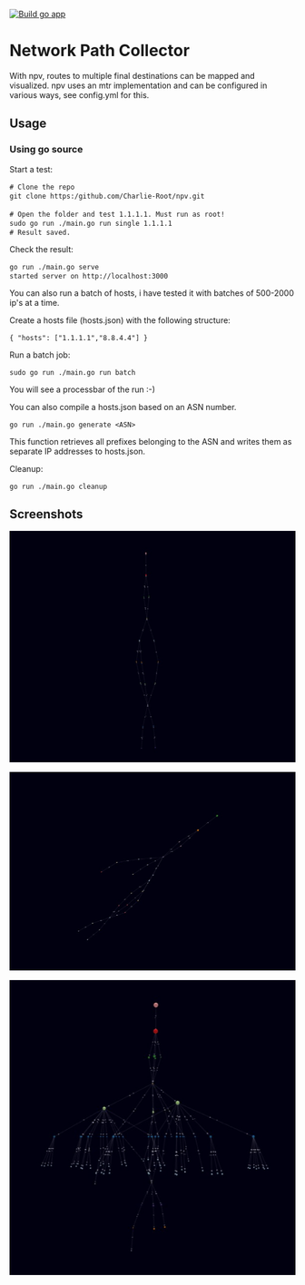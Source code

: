 [![Build go app](https://github.com/Charlie-Root/npv/actions/workflows/build.yml/badge.svg)](https://github.com/Charlie-Root/npv/actions/workflows/build.yml)

# Network Path Collector

With npv, routes to multiple final destinations can be mapped and visualized. npv uses an mtr implementation and can be configured in various ways, see config.yml for this.


## Usage

### Using go source

Start a test:
```
# Clone the repo
git clone https:/github.com/Charlie-Root/npv.git

# Open the folder and test 1.1.1.1. Must run as root!
sudo go run ./main.go run single 1.1.1.1
# Result saved.
```

Check the result:
```
go run ./main.go serve
started server on http://localhost:3000
```

You can also run a batch of hosts, i have tested it with batches of 500-2000 ip's at a time. 

Create a hosts file (hosts.json) with the following structure:

```
{ "hosts": ["1.1.1.1","8.8.4.4"] }
```

Run a batch job:
```
sudo go run ./main.go run batch
```

You will see a processbar of the run :-)

You can also compile a hosts.json based on an ASN number. 

```
go run ./main.go generate <ASN>
```

This function retrieves all prefixes belonging to the ASN and writes them as separate IP addresses to hosts.json.

Cleanup:
```
go run ./main.go cleanup
```

## Screenshots

![Simpel Test!](/examples/example1.png "Example1")

![Simpel Test!](/examples/example2.png "Example2")

![Batch Test!](/examples/example3.png "Example3")